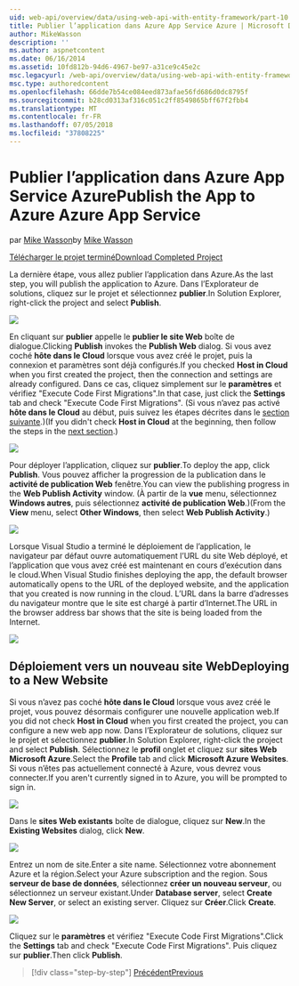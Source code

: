 ```yaml
---
uid: web-api/overview/data/using-web-api-with-entity-framework/part-10
title: Publier l’application dans Azure App Service Azure | Microsoft Docs
author: MikeWasson
description: ''
ms.author: aspnetcontent
ms.date: 06/16/2014
ms.assetid: 10fd812b-94d6-4967-be97-a31ce9c45e2c
msc.legacyurl: /web-api/overview/data/using-web-api-with-entity-framework/part-10
msc.type: authoredcontent
ms.openlocfilehash: 66dde7b54ce084eed873afae56fd686d0dc8795f
ms.sourcegitcommit: b28cd0313af316c051c2ff8549865bff67f2fbb4
ms.translationtype: MT
ms.contentlocale: fr-FR
ms.lasthandoff: 07/05/2018
ms.locfileid: "37808225"
---
```

<a name="publish-the-app-to-azure-azure-app-service"></a><span data-ttu-id="1df11-102">Publier l’application dans Azure App Service Azure</span><span class="sxs-lookup"><span data-stu-id="1df11-102">Publish the App to Azure Azure App Service</span></span>
====================
<span data-ttu-id="1df11-103">par [Mike Wasson](https://github.com/MikeWasson)</span><span class="sxs-lookup"><span data-stu-id="1df11-103">by [Mike Wasson](https://github.com/MikeWasson)</span></span>

[<span data-ttu-id="1df11-104">Télécharger le projet terminé</span><span class="sxs-lookup"><span data-stu-id="1df11-104">Download Completed Project</span></span>](https://github.com/MikeWasson/BookService)

<span data-ttu-id="1df11-105">La dernière étape, vous allez publier l’application dans Azure.</span><span class="sxs-lookup"><span data-stu-id="1df11-105">As the last step, you will publish the application to Azure.</span></span> <span data-ttu-id="1df11-106">Dans l’Explorateur de solutions, cliquez sur le projet et sélectionnez **publier**.</span><span class="sxs-lookup"><span data-stu-id="1df11-106">In Solution Explorer, right-click the project and select **Publish**.</span></span>

![](part-10/_static/image1.png)

<span data-ttu-id="1df11-107">En cliquant sur **publier** appelle le **publier le site Web** boîte de dialogue.</span><span class="sxs-lookup"><span data-stu-id="1df11-107">Clicking **Publish** invokes the **Publish Web** dialog.</span></span> <span data-ttu-id="1df11-108">Si vous avez coché **hôte dans le Cloud** lorsque vous avez créé le projet, puis la connexion et paramètres sont déjà configurés.</span><span class="sxs-lookup"><span data-stu-id="1df11-108">If you checked **Host in Cloud** when you first created the project, then the connection and settings are already configured.</span></span> <span data-ttu-id="1df11-109">Dans ce cas, cliquez simplement sur le **paramètres** et vérifiez &quot;Execute Code First Migrations&quot;.</span><span class="sxs-lookup"><span data-stu-id="1df11-109">In that case, just click the **Settings** tab and check &quot;Execute Code First Migrations&quot;.</span></span> <span data-ttu-id="1df11-110">(Si vous n’avez pas activé **hôte dans le Cloud** au début, puis suivez les étapes décrites dans le [section suivante](#new-website).)</span><span class="sxs-lookup"><span data-stu-id="1df11-110">(If you didn't check **Host in Cloud** at the beginning, then follow the steps in the [next section](#new-website).)</span></span>

[![](part-10/_static/image3.png)](part-10/_static/image2.png)

<span data-ttu-id="1df11-111">Pour déployer l’application, cliquez sur **publier**.</span><span class="sxs-lookup"><span data-stu-id="1df11-111">To deploy the app, click **Publish**.</span></span> <span data-ttu-id="1df11-112">Vous pouvez afficher la progression de la publication dans le **activité de publication Web** fenêtre.</span><span class="sxs-lookup"><span data-stu-id="1df11-112">You can view the publishing progress in the **Web Publish Activity** window.</span></span> <span data-ttu-id="1df11-113">(À partir de la **vue** menu, sélectionnez **Windows autres**, puis sélectionnez **activité de publication Web**.)</span><span class="sxs-lookup"><span data-stu-id="1df11-113">(From the **View** menu, select **Other Windows**, then select **Web Publish Activity**.)</span></span>

![](part-10/_static/image4.png)

<span data-ttu-id="1df11-114">Lorsque Visual Studio a terminé le déploiement de l’application, le navigateur par défaut ouvre automatiquement l’URL du site Web déployé, et l’application que vous avez créé est maintenant en cours d’exécution dans le cloud.</span><span class="sxs-lookup"><span data-stu-id="1df11-114">When Visual Studio finishes deploying the app, the default browser automatically opens to the URL of the deployed website, and the application that you created is now running in the cloud.</span></span> <span data-ttu-id="1df11-115">L’URL dans la barre d’adresses du navigateur montre que le site est chargé à partir d’Internet.</span><span class="sxs-lookup"><span data-stu-id="1df11-115">The URL in the browser address bar shows that the site is being loaded from the Internet.</span></span>

[![](part-10/_static/image6.png)](part-10/_static/image5.png)

<a id="new-website"></a>
## <a name="deploying-to-a-new-website"></a><span data-ttu-id="1df11-116">Déploiement vers un nouveau site Web</span><span class="sxs-lookup"><span data-stu-id="1df11-116">Deploying to a New Website</span></span>

<span data-ttu-id="1df11-117">Si vous n’avez pas coché **hôte dans le Cloud** lorsque vous avez créé le projet, vous pouvez désormais configurer une nouvelle application web.</span><span class="sxs-lookup"><span data-stu-id="1df11-117">If you did not check **Host in Cloud** when you first created the project, you can configure a new web app now.</span></span> <span data-ttu-id="1df11-118">Dans l’Explorateur de solutions, cliquez sur le projet et sélectionnez **publier**.</span><span class="sxs-lookup"><span data-stu-id="1df11-118">In Solution Explorer, right-click the project and select **Publish**.</span></span> <span data-ttu-id="1df11-119">Sélectionnez le **profil** onglet et cliquez sur **sites Web Microsoft Azure**.</span><span class="sxs-lookup"><span data-stu-id="1df11-119">Select the **Profile** tab and click **Microsoft Azure Websites**.</span></span> <span data-ttu-id="1df11-120">Si vous n’êtes pas actuellement connecté à Azure, vous devrez vous connecter.</span><span class="sxs-lookup"><span data-stu-id="1df11-120">If you aren't currently signed in to Azure, you will be prompted to sign in.</span></span>

[![](part-10/_static/image8.png)](part-10/_static/image7.png)

<span data-ttu-id="1df11-121">Dans le **sites Web existants** boîte de dialogue, cliquez sur **New**.</span><span class="sxs-lookup"><span data-stu-id="1df11-121">In the **Existing Websites** dialog, click **New**.</span></span>

![](part-10/_static/image9.png)

<span data-ttu-id="1df11-122">Entrez un nom de site.</span><span class="sxs-lookup"><span data-stu-id="1df11-122">Enter a site name.</span></span> <span data-ttu-id="1df11-123">Sélectionnez votre abonnement Azure et la région.</span><span class="sxs-lookup"><span data-stu-id="1df11-123">Select your Azure subscription and the region.</span></span> <span data-ttu-id="1df11-124">Sous **serveur de base de données**, sélectionnez **créer un nouveau serveur**, ou sélectionnez un serveur existant.</span><span class="sxs-lookup"><span data-stu-id="1df11-124">Under **Database server**, select **Create New Server**, or select an existing server.</span></span> <span data-ttu-id="1df11-125">Cliquez sur **Créer**.</span><span class="sxs-lookup"><span data-stu-id="1df11-125">Click **Create**.</span></span>

[![](part-10/_static/image11.png)](part-10/_static/image10.png)

<span data-ttu-id="1df11-126">Cliquez sur le **paramètres** et vérifiez &quot;Execute Code First Migrations&quot;.</span><span class="sxs-lookup"><span data-stu-id="1df11-126">Click the **Settings** tab and check &quot;Execute Code First Migrations&quot;.</span></span> <span data-ttu-id="1df11-127">Puis cliquez sur **publier**.</span><span class="sxs-lookup"><span data-stu-id="1df11-127">Then click **Publish**.</span></span>

> [!div class="step-by-step"]
> [<span data-ttu-id="1df11-128">Précédent</span><span class="sxs-lookup"><span data-stu-id="1df11-128">Previous</span></span>](part-9.md)
